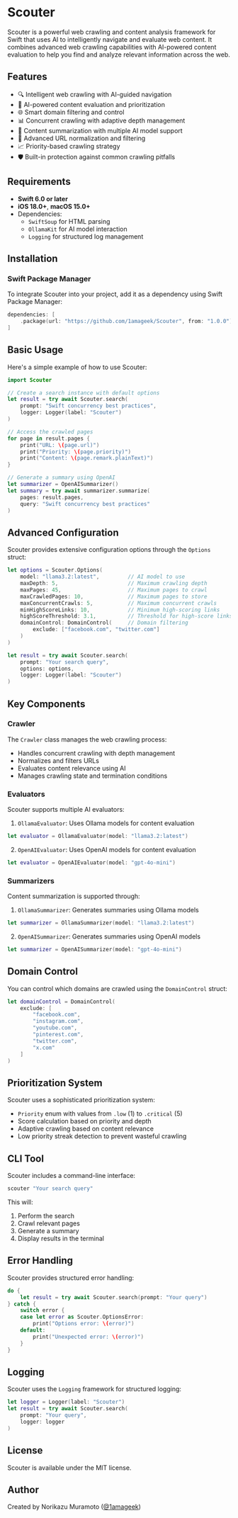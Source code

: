 # Scouter

Scouter is a powerful web crawling and content analysis framework for Swift that uses AI to intelligently navigate and evaluate web content. It combines advanced web crawling capabilities with AI-powered content evaluation to help you find and analyze relevant information across the web.

## Features

- 🔍 Intelligent web crawling with AI-guided navigation
- 🤖 AI-powered content evaluation and prioritization
- 🌐 Smart domain filtering and control
- 📊 Concurrent crawling with adaptive depth management
- 📝 Content summarization with multiple AI model support
- 🔗 Advanced URL normalization and filtering
- 📈 Priority-based crawling strategy
- 🛡 Built-in protection against common crawling pitfalls

## Requirements

- **Swift 6.0 or later**
- **iOS 18.0+**, **macOS 15.0+**
- Dependencies:
  - `SwiftSoup` for HTML parsing
  - `OllamaKit` for AI model interaction
  - `Logging` for structured log management

## Installation

### Swift Package Manager

To integrate Scouter into your project, add it as a dependency using Swift Package Manager:

```swift
dependencies: [
    .package(url: "https://github.com/1amageek/Scouter", from: "1.0.0")
]
```

## Basic Usage

Here's a simple example of how to use Scouter:

```swift
import Scouter

// Create a search instance with default options
let result = try await Scouter.search(
    prompt: "Swift concurrency best practices",
    logger: Logger(label: "Scouter")
)

// Access the crawled pages
for page in result.pages {
    print("URL: \(page.url)")
    print("Priority: \(page.priority)")
    print("Content: \(page.remark.plainText)")
}

// Generate a summary using OpenAI
let summarizer = OpenAISummarizer()
let summary = try await summarizer.summarize(
    pages: result.pages, 
    query: "Swift concurrency best practices"
)
```

## Advanced Configuration

Scouter provides extensive configuration options through the `Options` struct:

```swift
let options = Scouter.Options(
    model: "llama3.2:latest",         // AI model to use
    maxDepth: 5,                      // Maximum crawling depth
    maxPages: 45,                     // Maximum pages to crawl
    maxCrawledPages: 10,              // Maximum pages to store
    maxConcurrentCrawls: 5,           // Maximum concurrent crawls
    minHighScoreLinks: 10,            // Minimum high-scoring links
    highScoreThreshold: 3.1,          // Threshold for high-score links
    domainControl: DomainControl(     // Domain filtering
        exclude: ["facebook.com", "twitter.com"]
    )
)

let result = try await Scouter.search(
    prompt: "Your search query",
    options: options,
    logger: Logger(label: "Scouter")
)
```

## Key Components

### Crawler

The `Crawler` class manages the web crawling process:
- Handles concurrent crawling with depth management
- Normalizes and filters URLs
- Evaluates content relevance using AI
- Manages crawling state and termination conditions

### Evaluators

Scouter supports multiple AI evaluators:

1. `OllamaEvaluator`: Uses Ollama models for content evaluation
```swift
let evaluator = OllamaEvaluator(model: "llama3.2:latest")
```

2. `OpenAIEvaluator`: Uses OpenAI models for content evaluation
```swift
let evaluator = OpenAIEvaluator(model: "gpt-4o-mini")
```

### Summarizers

Content summarization is supported through:

1. `OllamaSummarizer`: Generates summaries using Ollama models
```swift
let summarizer = OllamaSummarizer(model: "llama3.2:latest")
```

2. `OpenAISummarizer`: Generates summaries using OpenAI models
```swift
let summarizer = OpenAISummarizer(model: "gpt-4o-mini")
```

## Domain Control

You can control which domains are crawled using the `DomainControl` struct:

```swift
let domainControl = DomainControl(
    exclude: [
        "facebook.com",
        "instagram.com",
        "youtube.com",
        "pinterest.com",
        "twitter.com",
        "x.com"
    ]
)
```

## Prioritization System

Scouter uses a sophisticated prioritization system:

- `Priority` enum with values from `.low` (1) to `.critical` (5)
- Score calculation based on priority and depth
- Adaptive crawling based on content relevance
- Low priority streak detection to prevent wasteful crawling

## CLI Tool

Scouter includes a command-line interface:

```bash
scouter "Your search query"
```

This will:
1. Perform the search
2. Crawl relevant pages
3. Generate a summary
4. Display results in the terminal

## Error Handling

Scouter provides structured error handling:

```swift
do {
    let result = try await Scouter.search(prompt: "Your query")
} catch {
    switch error {
    case let error as Scouter.OptionsError:
        print("Options error: \(error)")
    default:
        print("Unexpected error: \(error)")
    }
}
```

## Logging

Scouter uses the `Logging` framework for structured logging:

```swift
let logger = Logger(label: "Scouter")
let result = try await Scouter.search(
    prompt: "Your query",
    logger: logger
)
```

## License

Scouter is available under the MIT license.

## Author

Created by Norikazu Muramoto ([@1amageek](https://github.com/1amageek))
